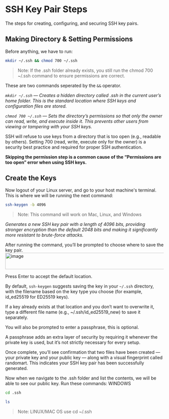 # SSH Key Pair Steps
The steps for creating, configuring, and securing SSH key pairs.

## Making Directory & Setting Permissions
Before anything, we have to run:
```bash
mkdir ~/.ssh && chmod 700 ~/.ssh
```
> Note: If the .ssh folder already exists, you still run the chmod 700 ~/.ssh command to ensure permissions are correct.


These are two commands seperated by the `&&` operator. 

*`mkdir ~/.ssh` — Creates a hidden directory called .ssh in the current user’s home folder. This is the standard location where SSH keys and configuration files are stored.*

*`chmod 700 ~/.ssh` — Sets the directory’s permissions so that only the owner can read, write, and execute inside it. This prevents other users from viewing or tampering with your SSH keys.*

SSH will refuse to use keys from a directory that is too open (e.g., readable by others). Setting 700 (read, write, execute only for the owner) is a security best practice and required for proper SSH authentication.

**Skipping the permission step is a common cause of the “Permissions are too open” error when using SSH keys.**

## Create the Keys
Now logout of your Linux server, and go to your host machine's terminal. This is where we will be running the next command:
```bash
ssh-keygen -b 4096
```
> Note: This command will work on Mac, Linux, and Windows


*Generates a new SSH key pair with a length of 4096 bits, providing stronger encryption than the default 2048 bits and making it significantly more resistant to brute-force attacks.*

After running the command, you’ll be prompted to choose where to save the key pair. 
<img width="569" height="52" alt="image" src="https://github.com/user-attachments/assets/7321e1cc-c9a8-48c2-a5c8-f66c149d2cac" />

Press Enter to accept the default location.

By default, `ssh-keygen` suggests saving the key in your `~/.ssh` directory, with the filename based on the key type you choose (for example, id_ed25519 for ED25519 keys).

If a key already exists at that location and you don’t want to overwrite it, type a different file name (e.g., ~/.ssh/id_ed25519_new) to save it separately.

You will also be prompted to enter a passphrase, this is optional. 

A passphrase adds an extra layer of security by requiring it whenever the private key is used, but it’s not strictly necessary for every setup.

Once complete, you’ll see confirmation that two files have been created — your private key and your public key — along with a visual fingerprint called randomart. This indicates your SSH key pair has been successfully generated.

Now when we navigate to the .ssh folder and list the contents, we will be able to see our public key. Run these commands:
WINDOWS
```bash
cd .ssh
```
```bash
ls
```
> Note: LINUX/MAC OS use cd ~/.ssh

